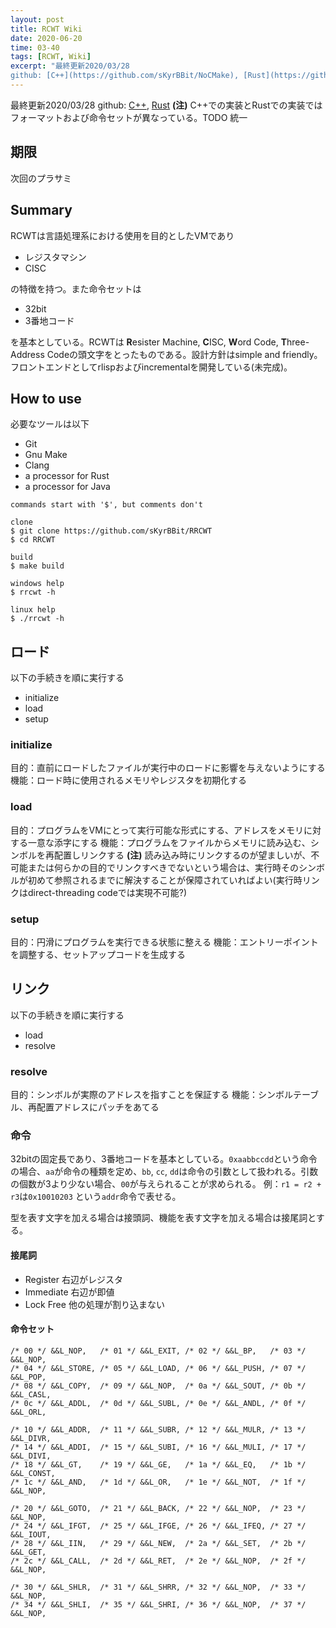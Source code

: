 ```yaml
---
layout: post
title: RCWT Wiki
date: 2020-06-20
time: 03-40
tags: [RCWT, Wiki]
excerpt: "最終更新2020/03/28
github: [C++](https://github.com/sKyrBBit/NoCMake), [Rust](https://github.com/sKyrBBit/RRCWT)"
---
```

最終更新2020/03/28
github: [C++](https://github.com/sKyrBBit/NoCMake), [Rust](https://github.com/sKyrBBit/RRCWT)
**(注)** C++での実装とRustでの実装ではフォーマットおよび命令セットが異なっている。TODO 統一
## 期限
次回のプラサミ
## Summary
RCWTは言語処理系における使用を目的としたVMであり

- レジスタマシン
- CISC

の特徴を持つ。また命令セットは

- 32bit
- 3番地コード

を基本としている。RCWTは **R**esister Machine, **C**ISC, **W**ord Code, **T**hree-Address Codeの頭文字をとったものである。設計方針はsimple and friendly。フロントエンドとしてrlispおよびincrementalを開発している(未完成)。
## How to use
必要なツールは以下

- Git
- Gnu Make
- Clang
- a processor for Rust
- a processor for Java
```
commands start with '$', but comments don't

clone
$ git clone https://github.com/sKyrBBit/RRCWT
$ cd RRCWT

build
$ make build

windows help
$ rrcwt -h

linux help
$ ./rrcwt -h
```

## ロード
以下の手続きを順に実行する
- initialize
- load
- setup
### initialize
目的：直前にロードしたファイルが実行中のロードに影響を与えないようにする
機能：ロード時に使用されるメモリやレジスタを初期化する
### load
目的：プログラムをVMにとって実行可能な形式にする、アドレスをメモリに対する一意な添字にする
機能：プログラムをファイルからメモリに読み込む、シンボルを再配置しリンクする
**(注)** 読み込み時にリンクするのが望ましいが、不可能または何らかの目的でリンクすべきでないという場合は、実行時そのシンボルが初めて参照されるまでに解決することが保障されていればよい(実行時リンクはdirect-threading codeでは実現不可能?)
### setup
目的：円滑にプログラムを実行できる状態に整える
機能：エントリーポイントを調整する、セットアップコードを生成する
## リンク
以下の手続きを順に実行する
- load
- resolve
### resolve
目的：シンボルが実際のアドレスを指すことを保証する
機能：シンボルテーブル、再配置アドレスにパッチをあてる
### 命令
32bitの固定長であり、3番地コードを基本としている。`0xaabbccdd`という命令の場合、`aa`が命令の種類を定め、`bb`, `cc`, `dd`は命令の引数として扱われる。引数の個数が3より少ない場合、`00`が与えられることが求められる。
例：`r1 = r2 + r3`は`0x10010203` という`addr`命令で表せる。

型を表す文字を加える場合は接頭詞、機能を表す文字を加える場合は接尾詞とする。
#### 接尾詞
- Register 右辺がレジスタ
- Immediate 右辺が即値
- Lock Free 他の処理が割り込まない
#### 命令セット
```
/* 00 */ &&L_NOP,   /* 01 */ &&L_EXIT, /* 02 */ &&L_BP,   /* 03 */ &&L_NOP,
/* 04 */ &&L_STORE, /* 05 */ &&L_LOAD, /* 06 */ &&L_PUSH, /* 07 */ &&L_POP,
/* 08 */ &&L_COPY,  /* 09 */ &&L_NOP,  /* 0a */ &&L_SOUT, /* 0b */ &&L_CASL,
/* 0c */ &&L_ADDL,  /* 0d */ &&L_SUBL, /* 0e */ &&L_ANDL, /* 0f */ &&L_ORL,

/* 10 */ &&L_ADDR,  /* 11 */ &&L_SUBR, /* 12 */ &&L_MULR, /* 13 */ &&L_DIVR,
/* 14 */ &&L_ADDI,  /* 15 */ &&L_SUBI, /* 16 */ &&L_MULI, /* 17 */ &&L_DIVI,
/* 18 */ &&L_GT,    /* 19 */ &&L_GE,   /* 1a */ &&L_EQ,   /* 1b */ &&L_CONST,
/* 1c */ &&L_AND,   /* 1d */ &&L_OR,   /* 1e */ &&L_NOT,  /* 1f */ &&L_NOP,

/* 20 */ &&L_GOTO,  /* 21 */ &&L_BACK, /* 22 */ &&L_NOP,  /* 23 */ &&L_NOP,
/* 24 */ &&L_IFGT,  /* 25 */ &&L_IFGE, /* 26 */ &&L_IFEQ, /* 27 */ &&L_IOUT,
/* 28 */ &&L_IIN,   /* 29 */ &&L_NEW,  /* 2a */ &&L_SET,  /* 2b */ &&L_GET,
/* 2c */ &&L_CALL,  /* 2d */ &&L_RET,  /* 2e */ &&L_NOP,  /* 2f */ &&L_NOP,

/* 30 */ &&L_SHLR,  /* 31 */ &&L_SHRR, /* 32 */ &&L_NOP,  /* 33 */ &&L_NOP,
/* 34 */ &&L_SHLI,  /* 35 */ &&L_SHRI, /* 36 */ &&L_NOP,  /* 37 */ &&L_NOP,
```